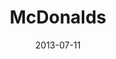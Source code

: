 ---
date: 2013-07-11
title: McDonalds
categories: platinum
logo: MER_horizontal_RGB.png
www: http://www.mercer.us/‎
---